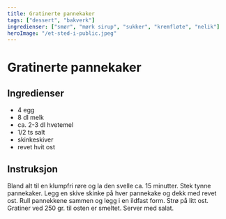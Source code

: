 ```yaml
---
title: Gratinerte pannekaker
tags: ["dessert", "bakverk"]
ingredienser: ["smør", "mørk sirup", "sukker", "kremfløte", "nelik"]
heroImage: "/et-sted-i-public.jpeg"
---
```


# Gratinerte pannekaker

## Ingredienser

- 4 egg
- 8 dl melk
- ca. 2-3 dl hvetemel
- 1/2 ts salt
- skinkeskiver
- revet hvit ost

## Instruksjon

Bland alt til en klumpfri røre og la den svelle ca. 15 minutter. Stek tynne pannekaker. Legg en skive skinke på hver pannekake og dekk med revet ost. Rull pannekkene sammen og legg i en ildfast form. Strø på litt ost. Gratiner ved 250 gr. til osten er smeltet. Server med salat.
